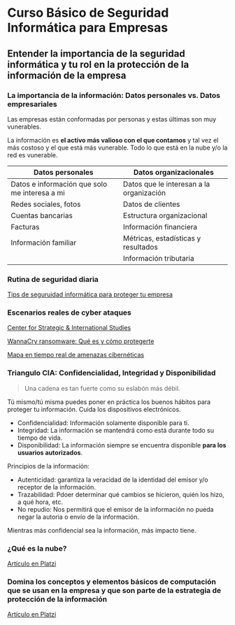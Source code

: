 # Curso Básico de Seguridad Informática para Empresas

## Entender la importancia de la seguridad informática y tu rol en la protección de la información de la empresa

### La importancia de la información: Datos personales vs. Datos empresariales

Las empresas están conformadas por personas y estas últimas son muy vunerables.

La información es **el activo más valioso con el que contamos** y tal vez el más costoso y el que está más vunerable. Todo lo que está en la nube y/o la red es vunerable.

| Datos personales                              | Datos organizacionales                   |
| --------------------------------------------- | ---------------------------------------- |
| Datos e información que solo me interesa a mi | Datos que le interesan a la organización |
| Redes sociales, fotos                         | Datos de clientes                        |
| Cuentas bancarias                             | Estructura organizacional                |
| Facturas                                      | Información financiera                   |
| Información familiar                          | Métricas, estadísticas y resultados      |
|                                               | Información tributaria                   |

### Rutina de seguridad diaria

[Tips de seguruidad informática para proteger tu empresa](https://www.youtube.com/watch?v=YMuhhCH_Gv8)

### Escenarios reales de cyber ataques

[Center for Strategic & International Studies](https://www.csis.org/)

[WannaCry ransomware: Qué es y cómo protegerte](https://www.youtube.com/watch?v=8w7eHVVAqI8)

[Mapa en tiempo real de amenazas cibernéticas](https://cybermap.kaspersky.com/es)

### Triangulo CIA: Confidencialidad, Integridad y Disponibilidad

> Una cadena es tan fuerte como su eslabón más débil.

Tú mismo/tú misma puedes poner en práctica los buenos hábitos para proteger tu información. Cuida los dispositivos electrónicos.

- Confidencialidad: Información solamente disponible para ti.
- Integridad: La información se mantendrá como está durante todo su tiempo de vida.
- Disponibilidad: La información siempre se encuentra disponible **para los usuarios autorizados**.

Principios de la información:

- Autenticidad: garantiza la veracidad de la identidad del emisor y/o receptor de la información.
- Trazabilidad: Pdoer determinar qué cambios se hicieron, quién los hizo, a qué hora, etc.
- No repudio: Nos permitirá que el emisor de la información no pueda negar la autoria o envío de la información.

Mientras más confidencial sea la información, más impacto tiene.

### ¿Qué es la nube?

[Artículo en Platzi](https://platzi.com/clases/1647-seguridad-empresas/22524-que-es-la-nube/)

### Domina los conceptos y elementos básicos de computación que se usan en la empresa y que son parte de la estrategia de protección de la información

[Artículo en Platzi](https://platzi.com/clases/1647-seguridad-empresas/21801-domina-los-conceptos-y-elementos-basicos-de-comput/)
